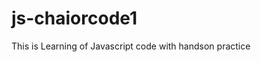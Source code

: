 # js-chaiorcode1
This is Learning of Javascript code with handson practice 
<!-- Main yaha aapko bataunga ki kaise project banta hai -->